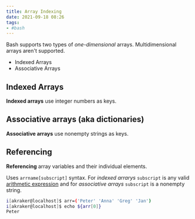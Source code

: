 ```yaml
---
title: Array Indexing
date: 2021-09-18 08:26
tags:
- #bash
---
```


Bash supports two types of _one-dimensional_ arrays. Multidimensional arrays
aren't supported.

* Indexed Arrays
* Associative Arrays

## Indexed Arrays

**Indexed arrays** use integer numbers as keys.

## Associative arrays (aka dictionaries)

**Associative arrays** use nonempty strings as keys.

## Referencing

**Referencing** array variables and their individual elements.

Uses `arrname[subscript]` syntax. For _indexed arrarys_ `subscript` is any valid 
[arithmetic expression](20210918075345-arithmetic-evaluation.md) and for
_associative arrays_ `subscript` is a nonempty string.

```bash
i[akraker@localhost]$ arr=('Peter' 'Anna' 'Greg' 'Jan')
i[akraker@localhost]$ echo ${arr[0]}
Peter
```
